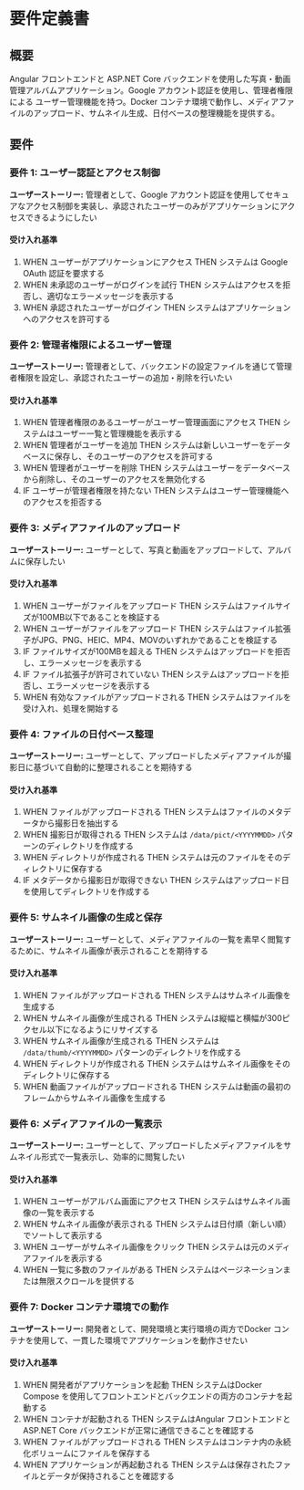 # 要件定義書

## 概要

Angular フロントエンドと ASP.NET Core バックエンドを使用した写真・動画管理アルバムアプリケーション。Google アカウント認証を使用し、管理者権限による ユーザー管理機能を持つ。Docker コンテナ環境で動作し、メディアファイルのアップロード、サムネイル生成、日付ベースの整理機能を提供する。

## 要件

### 要件 1: ユーザー認証とアクセス制御

**ユーザーストーリー:** 管理者として、Google アカウント認証を使用してセキュアなアクセス制御を実装し、承認されたユーザーのみがアプリケーションにアクセスできるようにしたい

#### 受け入れ基準

1. WHEN ユーザーがアプリケーションにアクセス THEN システムは Google OAuth 認証を要求する
2. WHEN 未承認のユーザーがログインを試行 THEN システムはアクセスを拒否し、適切なエラーメッセージを表示する
3. WHEN 承認されたユーザーがログイン THEN システムはアプリケーションへのアクセスを許可する

### 要件 2: 管理者権限によるユーザー管理

**ユーザーストーリー:** 管理者として、バックエンドの設定ファイルを通じて管理者権限を設定し、承認されたユーザーの追加・削除を行いたい

#### 受け入れ基準

1. WHEN 管理者権限のあるユーザーがユーザー管理画面にアクセス THEN システムはユーザー一覧と管理機能を表示する
2. WHEN 管理者がユーザーを追加 THEN システムは新しいユーザーをデータベースに保存し、そのユーザーのアクセスを許可する
3. WHEN 管理者がユーザーを削除 THEN システムはユーザーをデータベースから削除し、そのユーザーのアクセスを無効化する
4. IF ユーザーが管理者権限を持たない THEN システムはユーザー管理機能へのアクセスを拒否する

### 要件 3: メディアファイルのアップロード

**ユーザーストーリー:** ユーザーとして、写真と動画をアップロードして、アルバムに保存したい

#### 受け入れ基準

1. WHEN ユーザーがファイルをアップロード THEN システムはファイルサイズが100MB以下であることを検証する
2. WHEN ユーザーがファイルをアップロード THEN システムはファイル拡張子がJPG、PNG、HEIC、MP4、MOVのいずれかであることを検証する
3. IF ファイルサイズが100MBを超える THEN システムはアップロードを拒否し、エラーメッセージを表示する
4. IF ファイル拡張子が許可されていない THEN システムはアップロードを拒否し、エラーメッセージを表示する
5. WHEN 有効なファイルがアップロードされる THEN システムはファイルを受け入れ、処理を開始する

### 要件 4: ファイルの日付ベース整理

**ユーザーストーリー:** ユーザーとして、アップロードしたメディアファイルが撮影日に基づいて自動的に整理されることを期待する

#### 受け入れ基準

1. WHEN ファイルがアップロードされる THEN システムはファイルのメタデータから撮影日を抽出する
2. WHEN 撮影日が取得される THEN システムは `/data/pict/<YYYYMMDD>` パターンのディレクトリを作成する
3. WHEN ディレクトリが作成される THEN システムは元のファイルをそのディレクトリに保存する
4. IF メタデータから撮影日が取得できない THEN システムはアップロード日を使用してディレクトリを作成する

### 要件 5: サムネイル画像の生成と保存

**ユーザーストーリー:** ユーザーとして、メディアファイルの一覧を素早く閲覧するために、サムネイル画像が表示されることを期待する

#### 受け入れ基準

1. WHEN ファイルがアップロードされる THEN システムはサムネイル画像を生成する
2. WHEN サムネイル画像が生成される THEN システムは縦幅と横幅が300ピクセル以下になるようにリサイズする
3. WHEN サムネイル画像が生成される THEN システムは `/data/thumb/<YYYYMMDD>` パターンのディレクトリを作成する
4. WHEN ディレクトリが作成される THEN システムはサムネイル画像をそのディレクトリに保存する
5. WHEN 動画ファイルがアップロードされる THEN システムは動画の最初のフレームからサムネイル画像を生成する

### 要件 6: メディアファイルの一覧表示

**ユーザーストーリー:** ユーザーとして、アップロードしたメディアファイルをサムネイル形式で一覧表示し、効率的に閲覧したい

#### 受け入れ基準

1. WHEN ユーザーがアルバム画面にアクセス THEN システムはサムネイル画像の一覧を表示する
2. WHEN サムネイル画像が表示される THEN システムは日付順（新しい順）でソートして表示する
3. WHEN ユーザーがサムネイル画像をクリック THEN システムは元のメディアファイルを表示する
4. WHEN 一覧に多数のファイルがある THEN システムはページネーションまたは無限スクロールを提供する

### 要件 7: Docker コンテナ環境での動作

**ユーザーストーリー:** 開発者として、開発環境と実行環境の両方でDocker コンテナを使用して、一貫した環境でアプリケーションを動作させたい

#### 受け入れ基準

1. WHEN 開発者がアプリケーションを起動 THEN システムはDocker Compose を使用してフロントエンドとバックエンドの両方のコンテナを起動する
2. WHEN コンテナが起動される THEN システムはAngular フロントエンドとASP.NET Core バックエンドが正常に通信できることを確認する
3. WHEN ファイルがアップロードされる THEN システムはコンテナ内の永続化ボリュームにファイルを保存する
4. WHEN アプリケーションが再起動される THEN システムは保存されたファイルとデータが保持されることを確認する
